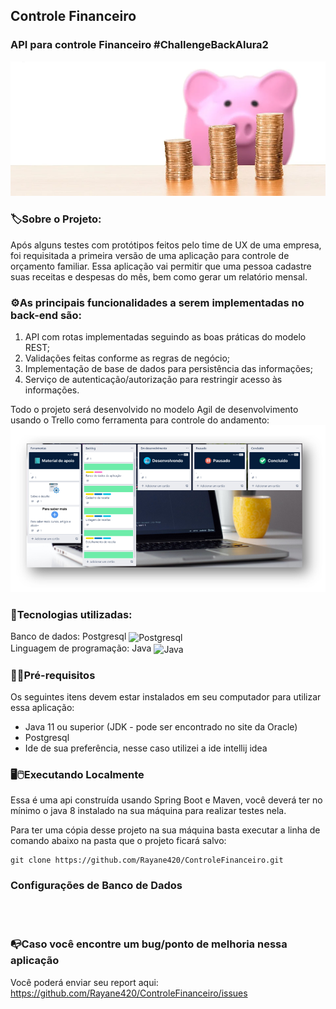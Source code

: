 ## Controle Financeiro
### API para controle Financeiro #ChallengeBackAlura2

![imagem de um confre de porquinho e algumas moedas a sua frente](https://github.com/Rayane420/ControleFinanceiro/blob/master/orcamento.png)

### 🏷️Sobre o Projeto:

Após alguns testes com protótipos feitos pelo time de UX de uma empresa, foi requisitada a primeira versão de uma aplicação para controle de orçamento familiar. Essa aplicação vai permitir que uma pessoa cadastre suas receitas e despesas do mês, bem como gerar um relatório mensal.

### ⚙️As principais funcionalidades a serem implementadas no back-end são:

1. API com rotas implementadas seguindo as boas práticas do modelo REST;
2. Validações feitas conforme as regras de negócio;
3. Implementação de base de dados para persistência das informações;
4. Serviço de autenticação/autorização para restringir acesso às informações.



Todo o projeto será desenvolvido no modelo Agil de desenvolvimento usando o Trello como ferramenta para controle do andamento:
![print do trello com o controle do projeto](https://github.com/Rayane420/ControleFinanceiro/blob/main/trello.png)

### 🚀Tecnologias utilizadas:

Banco de dados:  Postgresql <img align="center" alt="Postgresql" height="30" width="40" src="https://cdn.jsdelivr.net/gh/devicons/devicon/icons/postgresql/postgresql-original.svg"> <br>
Linguagem de programação: Java <img align="center" alt="Java" height="30" width="40" src="https://cdn.jsdelivr.net/gh/devicons/devicon/icons/java/java-original-wordmark.svg">


### 🚨🔧Pré-requisitos 
Os seguintes itens devem estar instalados em seu computador para utilizar essa aplicação:
- Java 11 ou superior (JDK - pode ser encontrado no site da Oracle)
- Postgresql
- Ide de sua preferência, nesse caso utilizei a ide intellij idea

### 🖥️🖱️Executando Localmente
Essa é uma api construída usando Spring Boot e Maven, você deverá ter no mínimo o java 8 instalado na sua máquina para realizar testes nela.

Para ter uma cópia desse projeto na sua máquina basta executar a linha de comando abaixo na pasta que o projeto ficará salvo:

```
git clone https://github.com/Rayane420/ControleFinanceiro.git
```

### Configurações de Banco de Dados
<br>
<br>

### 📭Caso você encontre um bug/ponto de melhoria nessa aplicação

Você poderá enviar seu report aqui: https://github.com/Rayane420/ControleFinanceiro/issues

